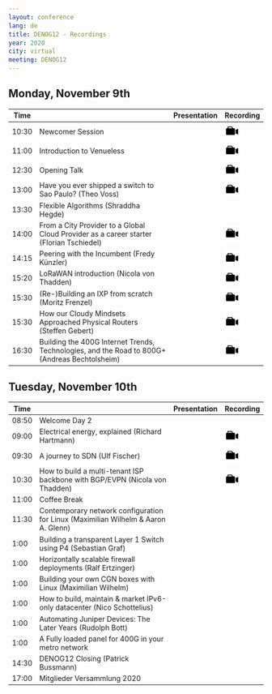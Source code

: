 ```yaml
---
layout: conference
lang: de
title: DENOG12 - Recordings
year: 2020
city: virtual
meeting: DENOG12
---
```



## Monday, November 9th

| Time  |                                | Presentation                  |  Recording                    |
|-------|--------------------------------|-------------------------------|-------------------------------|
| 10:30 | Newcomer Session               |                               | <a href="https://www.youtube.com/watch?v=ZxCrfa4IfnY" target="_new"><img src="/images/recording.png" style="height:30px;"></a> |
| 11:00 | Introduction to Venueless      |                               | <a href="https://www.youtube.com/watch?v=u95cNlC25Ic" target="_new"><img src="/images/recording.png" style="height:30px;"></a> |
| 12:30 | Opening Talk                   |                               | <a href="https://www.youtube.com/watch?v=b45Kr4g1Msw" target="_new"><img src="/images/recording.png" style="height:30px;"> |
| 13:00 | Have you ever shipped a switch to Sao Paulo? (Theo Voss) |                               |<a href="https://www.youtube.com/watch?v=ng3Qw6D75pE" target="_new"><img src="/images/recording.png" style="height:30px;">  |
| 13:30 | Flexible Algorithms (Shraddha Hegde)                  |                               | |
| 14:00 | From a City Provider to a Global Cloud Provider as a career starter (Florian Tschiedel) |                               | <a href="https://www.youtube.com/watch?v=hJqHXCTMkdM" target="_new"><img src="/images/recording.png" style="height:30px;">  |
| 14:15 | Peering with the Incumbent (Fredy Künzler) |                               |  <a href="https://www.youtube.com/watch?v=XtW1rG8CcTg" target="_new"><img src="/images/recording.png" style="height:30px;"> |
| 15:20 | LoRaWAN introduction (Nicola von Thadden) |                               |<a href="https://www.youtube.com/watch?v=flznbNjbiAA" target="_new"><img src="/images/recording.png" style="height:30px;">  |
| 15:30 | (Re-)Building an IXP from scratch (Moritz Frenzel) |                               |  <a href="https://www.youtube.com/watch?v=6zTYj8WGYyo&t=1s" target="_new"><img src="/images/recording.png" style="height:30px;"> |
| 15:30 | How our Cloudy Mindsets Approached Physical Routers (Steffen Gebert) |                               | <a href="https://www.youtube.com/watch?v=R8GdDQDCVvY" target="_new"><img src="/images/recording.png" style="height:30px;"> |
| 16:30 | Building the 400G Internet Trends, Technologies, and the Road to 800G+ (Andreas Bechtolsheim) |                               |  <a href="https://www.youtube.com/watch?v=ySKz_ob5_fI" target="_new"><img src="/images/recording.png" style="height:30px;"> |

## Tuesday, November 10th

| Time  |                                | Presentation                  |  Recording                    |
|-------|--------------------------------|-------------------------------|-------------------------------|
| 08:50 | Welcome Day 2                  | | |
| 09:00 | Electrical energy, explained (Richard Hartmann) | | <a href="https://www.youtube.com/watch?v=cw22HDiVXno" target="_new"><img src="/images/recording.png" style="height:30px;"> |
| 09:30 | A journey to SDN (Ulf Fischer) | | <a href="https://www.youtube.com/watch?v=aqGkh20_mNM " target="_new"><img src="/images/recording.png" style="height:30px;"> |
| 10:30 | How to build a multi-tenant ISP backbone with BGP/EVPN (Nicola von Thadden) | | <a href="https://www.youtube.com/watch?v=rxyu3k7_oZ0" target="_new"><img src="/images/recording.png" style="height:30px;">|
| 11:00 | Coffee Break                   |
| 11:30 | Contemporary network configuration for Linux (Maximilian Wilhelm & Aaron A. Glenn) | | |
| 1:00 | Building a transparent Layer 1 Switch using P4 (Sebastian Graf) | | |
| 1:00 | Horizontally scalable firewall deployments (Ralf Ertzinger) | | |
| 1:00 | Building your own CGN boxes with Linux (Maximilian Wilhelm) | | |
| 1:00 | How to build, maintain & market IPv6-only datacenter (Nico Schottelius) | | |
| 1:00 | Automating Juniper Devices: The Later Years (Rudolph Bott) | | |
| 1:00 | A Fully loaded panel for 400G in your metro network | | |
| 14:30 | DENOG12 Closing (Patrick Bussmann) | | |
| 17:00 | Mitglieder Versammlung 2020    | | |














